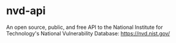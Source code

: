 # nvd-api
An open source, public, and free API to the National Institute for Technology's National Vulnerability Database: https://nvd.nist.gov/
